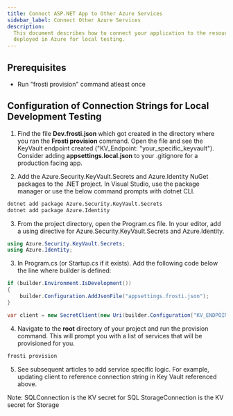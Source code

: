 ```yaml
---
title: Connect ASP.NET App to Other Azure Services
sidebar_label: Connect Other Azure Services
description:
  This document describes how to connect your application to the resources
  deployed in Azure for local testing.
---
```


## Prerequisites
- Run "frosti provision" command atleast once

## Configuration of Connection Strings for Local Development Testing

1. Find the file **Dev.frosti.json** which got created in the directory where you ran the **Frosti provision** command. Open the file and see the KeyVault endpoint created ("KV_Endpoint: "your_specific_keyvault"). Consider adding **appsettings.local.json** to your .gitignore for a production facing app. 

2. Add the Azure.Security.KeyVault.Secrets and Azure.Identity NuGet packages to the .NET project. In Visual Studio, use the package manager or use the below command prompts with dotnet CLI. 

```bash title=".NET CLI"
dotnet add package Azure.Security.KeyVault.Secrets
dotnet add package Azure.Identity
```

3. From the project directory, open the Program.cs file. In your editor, add a using directive for Azure.Security.KeyVault.Secrets and Azure.Identity.

```csharp title="Program.cs"
using Azure.Security.KeyVault.Secrets;
using Azure.Identity;
```

3. In Program.cs (or Startup.cs if it exists). Add the following code below the line where builder is defined: 

```csharp title="Program.cs"
if (builder.Environment.IsDevelopment())
{
    builder.Configuration.AddJsonFile("appsettings.frosti.json");
}

var client = new SecretClient(new Uri(builder.Configuration["KV_ENDPOINT"]), new DefaultAzureCredential());
```

4. Navigate to the **root** directory of your project and run the provision command. This will prompt you with a list of services that will be provisioned for you. 

```bash
frosti provision
```

5. See subsequent articles to add service specific logic. For example, updating client to reference connection string in Key Vault referenced above.

Note:
SQLConnection is the KV secret for SQL
StorageConnection is the KV secret for Storage



